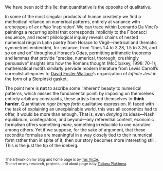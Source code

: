 ﻿We have been sold this lie: that quantitative is the opposite of qualitative.

In some of the most singular products of human creativity we find a methodical reliance on numerical patterns, 
entirely at variance with archetypes of *ex nihilo* ‘inspiration’. 
We can trace within Leonardo Da Vinci’s paintings a recurring spiral that corresponds implicitly to the Fibonacci sequence, 
and recent philological inquiry reveals chains of nested numerical rings in Latin poetry from Horace to Virgil—metrical and thematic symmetries embedded, 
for instance, from “lines 1.4 to 3.28, 1.5 to 3.26, and so on and on” throughout Horace’s *Odes*, permitting arithmetic theorems and lemmas that provide 
“precise, numerical, thorough, crushingly persuasive” insights into how the Romans thought (McCloskey, 1998: 70-1); mathematical motifs similarly pervade 
modern literature from Lewis Carroll’s surrealist allegories to [David Foster Wallace](http://www.youtube.com/watch?v=ZKCMTHX5WHk)’s organization of 
*Infinite Jest* in the form of a Sierpinski gasket.

The point here is **not** to ascribe some ‘inherent’ beauty to numerical patterns, which misses the fundamental point: 
by imposing on themselves entirely arbitrary constraints, these artists forced themselves to **think harder**. 
Quantitative rigor *brings forth* qualitative expression. 
If, faced with the task of explaining an unexplainable world, this was all economics had to offer, it would be more than enough. 
That is, even *denying* its ideas—Nash equilibrium, cointegration, and beyond—any referential content, economic formalism offers something *more*, 
something irreducible to one narrative among others. Yet if we suppose, for the sake of argument, that these recondite formulas are meaningful in 
a way closely tied to their numerical form rather than in spite of it, then our story becomes more interesting still. 
This is the just the tip of the iceberg.
<br><br>

<small>The artwork on my blog and home page is by [Tas Vicze](https://www.deviantart.com/viczetas).</small><br>
<small>The art on my research, projects, and about page is by [Tatiana Plakhova](https://complexitygraphics.com).</small>